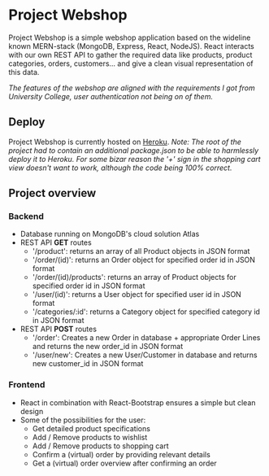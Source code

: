 # Project Webshop
Project Webshop is a simple webshop application based on the wideline known MERN-stack (MongoDB, Express, React, NodeJS).
React interacts with our own REST API to gather the required data like products, product categories, orders, customers... and give a clean visual representation of this data.

*The features of the webshop are aligned with the requirements I got from University College, user authentication not being on of them.*

## Deploy
Project Webshop is currently hosted on [Heroku](https://projectwebshop.herokuapp.com/).
*Note: The root of the project had to contain an additional package.json to be able to harmlessly deploy it to Heroku.*
*For some bizar reason the '+' sign in the shopping cart view doesn't want to work, although the code being 100% correct.*

## Project overview
### Backend
- Database running on MongoDB's cloud solution Atlas
- REST API **GET** routes
    - '/product': returns an array of all Product objects in JSON format
    - '/order/(id)': returns an Order object for specified order id in JSON format
    - '/order/(id)/products': returns an array of Product objects for specified order id in JSON format
    - '/user/(id)': returns a User object for specified user id in JSON format
    - '/categories/:id': returns a Category object for specified category id in JSON format
- REST API **POST** routes
    - '/order': Creates a new Order in database + appropriate Order Lines and returns the new order_id in JSON format
    - '/user/new': Creates a new User/Customer in database and returns new customer_id in JSON format

### Frontend
- React in combination with React-Bootstrap ensures a simple but clean design
- Some of the possibilities for the user:
    - Get detailed product specifications
    - Add / Remove products to wishlist
    - Add / Remove products to shopping cart
    - Confirm a (virtual) order by providing relevant details
    - Get a (virtual) order overview after confirming an order
